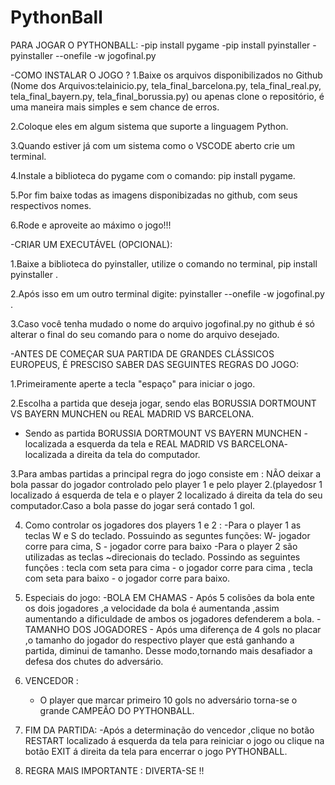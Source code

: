 # PythonBall
PARA JOGAR O PYTHONBALL:
-pip install pygame
-pip install pyinstaller
-pyinstaller --onefile -w jogofinal.py 

-COMO INSTALAR O JOGO ?
1.Baixe os arquivos disponibilizados no Github (Nome dos Arquivos:telainicio.py, tela_final_barcelona.py, tela_final_real.py, tela_final_bayern.py, tela_final_borussia.py) ou apenas clone o repositório, é uma maneira mais simples e sem chance de erros.

2.Coloque eles em algum sistema que suporte a linguagem Python.

3.Quando estiver já com um sistema como o VSCODE aberto crie um terminal.

4.Instale a biblioteca do pygame com o comando: pip install pygame.

5.Por fim baixe todas as imagens disponibizadas no github, com seus respectivos nomes.

6.Rode e aproveite ao máximo o jogo!!!

-CRIAR UM EXECUTÁVEL (OPCIONAL):

1.Baixe a biblioteca do pyinstaller, utilize o comando no terminal, pip install pyinstaller .

2.Após isso em um outro terminal digite: pyinstaller --onefile -w jogofinal.py .

3.Caso você tenha mudado o nome do arquivo jogofinal.py no github é só alterar o final do seu comando para o nome do arquivo desejado.
     
-ANTES DE COMEÇAR SUA PARTIDA DE GRANDES CLÁSSICOS EUROPEUS, É PRESCISO SABER DAS SEGUINTES REGRAS DO JOGO:

1.Primeiramente aperte a tecla "espaço" para iniciar o jogo.

2.Escolha a partida que deseja jogar, sendo elas BORUSSIA DORTMOUNT VS BAYERN MUNCHEN ou REAL MADRID VS BARCELONA.
  - Sendo as partida BORUSSIA DORTMOUNT VS BAYERN MUNCHEN - localizada a esquerda da tela e REAL MADRID VS BARCELONA- localizada a direita da tela do computador.
    
3.Para ambas partidas a principal regra do jogo consiste em : NÃO deixar a bola passar do jogador controlado pelo player 1 e pelo player 2.(playedosr 1 localizado 
    á esquerda de tela e o player 2 localizado á direita da tela do seu computador.Caso a bola passe do jogar será contado 1 gol.
  
4. Como controlar os jogadores dos players 1 e 2 :
   -Para o player 1 as teclas W e S do teclado. Possuindo as seguntes funções:  W- jogador corre para cima, S - jogador corre para baixo 
   -Para o player 2 são utilizadas as teclas ~direcionais do teclado. Possindo as seguintes funções : tecla com seta para cima - o jogador corre para cima , tecla 
    com seta para baixo - o jogador corre para baixo.
   
5. Especiais do jogo:
   -BOLA EM CHAMAS - Após 5 colisões da bola ente os dois jogadores ,a velocidade da bola é aumentanda ,assim aumentando a dificuldade de ambos os jogadores defenderem a bola.
   -TAMANHO DOS JOGADORES - Após uma diferença de 4 gols no placar ,o tamanho do jogador do respectivo player que está ganhando a partida, diminui de tamanho.
    Desse modo,tornando mais desafiador a defesa dos chutes do adversário.
7. VENCEDOR :
   - O player que marcar primeiro 10 gols no adversário torna-se o grande CAMPEÃO DO PYTHONBALL.
8. FIM DA PARTIDA:
   -Após a determinação do vencedor ,clique no botão RESTART localizado á esquerda da tela para reiniciar o jogo ou clique na botão EXIT á direita da tela para 
    encerrar o jogo PYTHONBALL.
9. REGRA MAIS IMPORTANTE : DIVERTA-SE !!

